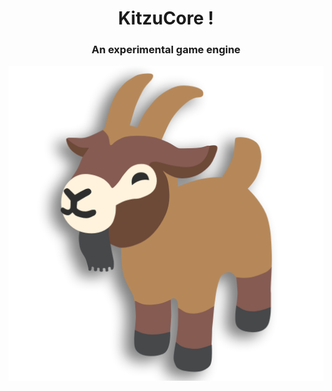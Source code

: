
<div align="center">
  <h1>KitzuCore !</h1>
  <h3>An experimental game engine</h3>
</div>

![KitzuCore logo](repo_data/repo_logo.png "What a happy goat")
